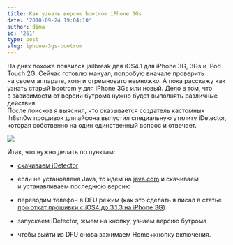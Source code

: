 ```yaml
---
title: Как узнать версию bootrom iPhone 3Gs
date: '2010-09-24 19:04:10'
author: dima
id: '261'
type: post
slug: iphone-3gs-bootrom
---
```


На днях похоже появился jailbreak для iOS4.1 для iPhone 3G, 3Gs и iPod Touch 2G. Сейчас готовлю мануал, попробую вначале проверить на своем аппарате, хотя и стремновато немножко. А пока расскажу как узнать старый bootrom у для iPhone 3Gs или новый. Дело в том, что в зависимости от версии бутрома нужно будет выполнять различные действия.  
После поисков я выяснил, что оказывается создатель кастомных ih8sn0w прошивок для айфона выпустил специальную утилиту iDetector, которая собственно на один единственный вопрос и отвечает.  

![](/uploads/_bl/2/99372284.png)

  
Итак, что нужно делать по пунктам:  

  
*   [скачиваем iDetector](https://depositfiles.com/files/2o6lz3zuf)
  
*   если не установлена Java, то идем на [java.com](https://java.com/ru/) и скачиваем и устанавливаем последнюю версию
  
*   переводим телефон в DFU режим (как это сделать я писал в статье [про откат прошивки с iOS4 до 3.1.3 на iPhone 3G](/blog/2010-07-28-227))
  
*   запускаем iDetector, жмем на кнопку, узнаем версию бутрома
  
*   чтобы выйти из DFU снова зажимаем Home+кнопку включения.
